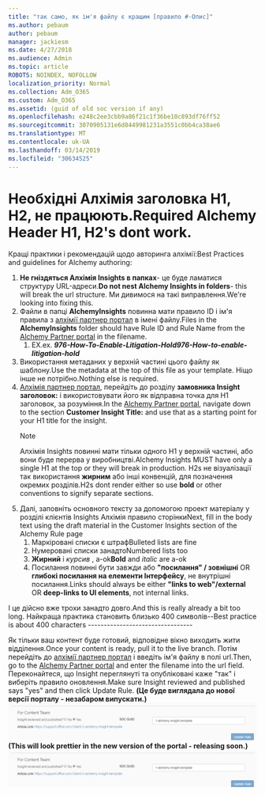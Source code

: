 ```yaml
---
title: "так само, як ім'я файлу є кращим [правило #-Опис]"
ms.author: pebaum
author: pebaum
manager: jackiesm
ms.date: 4/27/2018
ms.audience: Admin
ms.topic: article
ROBOTS: NOINDEX, NOFOLLOW
localization_priority: Normal
ms.collection: Adm_O365
ms.custom: Adm_O365
ms.assetid: (guid of old soc version if any)
ms.openlocfilehash: e248c2ee3cbb9a86f21c1f36be10c893df76ff52
ms.sourcegitcommit: 3070905131e6d8449981231a3551c0bb4ca38ae6
ms.translationtype: MT
ms.contentlocale: uk-UA
ms.lasthandoff: 03/14/2019
ms.locfileid: "30634525"
---
```

# <a name="required-alchemy-header-h1-h2s-dont-work"></a><span data-ttu-id="c885d-102">Необхідні Алхімія заголовка H1, H2, не працюють.</span><span class="sxs-lookup"><span data-stu-id="c885d-102">Required Alchemy Header H1, H2's dont work.</span></span>
<span data-ttu-id="c885d-103">Кращі практики і рекомендацій щодо авторинга алхімії:</span><span class="sxs-lookup"><span data-stu-id="c885d-103">Best Practices and guidelines for Alchemy authoring:</span></span>

1. <span data-ttu-id="c885d-104">**Не гніздяться Алхімія Insights в папках**- це буде ламатися структуру URL-адреси.</span><span class="sxs-lookup"><span data-stu-id="c885d-104">**Do not nest Alchemy Insights in folders**- this will break the url structure.</span></span> <span data-ttu-id="c885d-105">Ми дивимося на такі виправлення.</span><span class="sxs-lookup"><span data-stu-id="c885d-105">We're looking into fixing this.</span></span>
1. <span data-ttu-id="c885d-106">Файли в папці **AlchemyInsights** повинна мати правило ID і ім'я правила з [алхімії партнер портал](https://alchemyportal.azurewebsites.net) в імені файлу.</span><span class="sxs-lookup"><span data-stu-id="c885d-106">Files in the **AlchemyInsights** folder should have Rule ID and Rule Name from the [Alchemy Partner portal](https://alchemyportal.azurewebsites.net) in the filename.</span></span>
    1. <span data-ttu-id="c885d-107">EX.</span><span class="sxs-lookup"><span data-stu-id="c885d-107">ex.</span></span> <span data-ttu-id="c885d-108">***976-How-To-Enable-Litigation-Hold***</span><span class="sxs-lookup"><span data-stu-id="c885d-108">***976-How-to-enable-litigation-hold***</span></span>
1. <span data-ttu-id="c885d-109">Використання метаданих у верхній частині цього файлу як шаблону.</span><span class="sxs-lookup"><span data-stu-id="c885d-109">Use the metadata at the top of this file as your template.</span></span> <span data-ttu-id="c885d-110">Ніщо інше не потрібно.</span><span class="sxs-lookup"><span data-stu-id="c885d-110">Nothing else is required.</span></span>
1. <span data-ttu-id="c885d-111">[Алхімія партнер портал](https://alchemyportal.azurewebsites.net), перейдіть до розділу **замовника Insight заголовок:** і використовувати його як відправна точка для H1 заголовок, за розуміння.</span><span class="sxs-lookup"><span data-stu-id="c885d-111">In the [Alchemy Partner portal](https://alchemyportal.azurewebsites.net), navigate down to the section **Customer Insight Title:** and use that as a starting point for your H1 title for the insight.</span></span> 
    > [!NOTE]
    > <span data-ttu-id="c885d-112">Алхімія Insights повинні мати тільки одного H1 у верхній частині, або вони буде перерва у виробництві.</span><span class="sxs-lookup"><span data-stu-id="c885d-112">Alchemy Insights MUST have only a single H1 at the top or they will break in production.</span></span> <span data-ttu-id="c885d-113">H2s не візуалізації так використання **жирним** або інші конвенцій, для позначення окремих розділів.</span><span class="sxs-lookup"><span data-stu-id="c885d-113">H2s dont render either so use **bold** or other conventions to signify separate sections.</span></span>
1. <span data-ttu-id="c885d-114">Далі, заповніть основного тексту за допомогою проект матеріалу у розділі клієнтів Insights Алхімія правило сторінки</span><span class="sxs-lookup"><span data-stu-id="c885d-114">Next, fill in the body text using the draft material in the Customer Insights section of the Alchemy Rule page</span></span>
    1. <span data-ttu-id="c885d-115">Маркіровані списки є штраф</span><span class="sxs-lookup"><span data-stu-id="c885d-115">Bulleted lists are fine</span></span>
    1. <span data-ttu-id="c885d-116">Нумеровані списки занадто</span><span class="sxs-lookup"><span data-stu-id="c885d-116">Numbered lists too</span></span>
    1. <span data-ttu-id="c885d-117">**Жирний** і *курсив* , a-ok</span><span class="sxs-lookup"><span data-stu-id="c885d-117">**Bold** and *italic* are a-ok</span></span>
    1. <span data-ttu-id="c885d-118">Посилання повинні бути завжди або **"посилання" / зовнішні** OR **глибокі посилання на елементи Інтерфейсу**, не внутрішні посилання.</span><span class="sxs-lookup"><span data-stu-id="c885d-118">Links should always be either **"links to web"/external** OR **deep-links to UI elements**, not internal links.</span></span>

<span data-ttu-id="c885d-119">І це дійсно вже трохи занадто довго.</span><span class="sxs-lookup"><span data-stu-id="c885d-119">And this is really already a bit too long.</span></span> <span data-ttu-id="c885d-120">Найкраща практика становить близько 400 символів--</span><span class="sxs-lookup"><span data-stu-id="c885d-120">Best practice is about 400 characters ---------------------------------</span></span>

<span data-ttu-id="c885d-121">Як тільки ваш контент буде готовий, відповідне вікно виходить жити відділення.</span><span class="sxs-lookup"><span data-stu-id="c885d-121">Once your content is ready, pull it to the live branch.</span></span> <span data-ttu-id="c885d-122">Потім перейдіть до [алхімії партнер портал](https://alchemyportal.azurewebsites.net) і введіть ім'я файлу в полі url.</span><span class="sxs-lookup"><span data-stu-id="c885d-122">Then, go to the [Alchemy Partner portal](https://alchemyportal.azurewebsites.net) and enter the filename into the url field.</span></span> <span data-ttu-id="c885d-123">Переконайтеся, що Insight переглянуті та опубліковані каже "так" і виберіть правило оновлення.</span><span class="sxs-lookup"><span data-stu-id="c885d-123">Make sure Insight reviewed and published says "yes" and then click Update Rule.</span></span> <span data-ttu-id="c885d-124">**(Це буде виглядала до нової версії порталу - незабаром випускати.)** 
 ![поле url](media/for-content-team.PNG)</span><span class="sxs-lookup"><span data-stu-id="c885d-124">**(This will look prettier in the new version of the portal - releasing soon.)**
![url field](media/for-content-team.PNG)</span></span>

